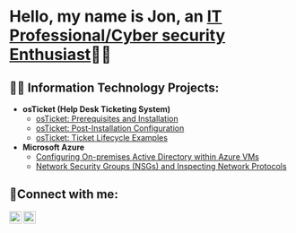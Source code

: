 <h1>Hello, my name is Jon, an <a href="https://linkedin.com/in/Jon-hoenshell">IT Professional/Cyber security Enthusiast</a>👨‍💻</h1>

<h2>👨‍💻 Information Technology Projects:</h2>

- <b>osTicket (Help Desk Ticketing System)</b>
  - [osTicket: Prerequisites and Installation](https://github.com/JonWayne88/osticket-prereqs)
  - [osTicket: Post-Installation Configuration](https://github.com/JonWayne88/post-install-config)
  - [osTicket: Ticket Lifecycle Examples](https://github.com/JonWayne88/ticket-lifecycle)
- <b>Microsoft Azure</b>
  - [Configuring On-premises Active Directory within Azure VMs](https://github.com/JonWayne88/configure-ad)
  - [Network Security Groups (NSGs) and Inspecting Network Protocols](https://github.com/JonWayne88/azure-network-protocols)

<h2>🤳Connect with me:</h2>

[<img align="left" alt="Jon | Twitter" width="22px" src="https://cdn.jsdelivr.net/npm/simple-icons@v3/icons/twitter.svg" />][twitter]
[<img align="left" alt="Jon | LinkedIn" width="22px" src="https://cdn.jsdelivr.net/npm/simple-icons@v3/icons/linkedin.svg" />][linkedin]


[twitter]: https://twitter.com/jon_hoenshell
[linkedin]: https://linkedin.com/in/jon-hoenshell

